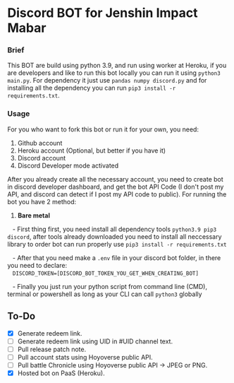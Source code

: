 # Discord BOT for Jenshin Impact Mabar

### Brief
This BOT are build using python 3.9, and run using worker at Heroku, if you are developers and like to run this bot locally you can run it using `python3 main.py`. For dependency it just use `pandas numpy discord.py` and for installing all the dependency you can run `pip3 install -r requirements.txt`.

### Usage
For you who want to fork this bot or run it for your own, you need:
1. Github account
2. Heroku account (Optional, but better if you have it)
3. Discord account
4. Discord Developer mode activated

After you already create all the necessary account, you need to create bot in discord developer dashboard, and get the bot API Code (I don't post my API, and discord can detect if I post my API code to public). For running the bot you have 2 method:

1. **Bare metal**

&nbsp;&nbsp; - First thing first, you need install all dependency tools `python3.9 pip3 discord`, after tools already downloaded you need to install all neccessary library to order bot can run properly use `pip3 install -r requirements.txt`</br>

&nbsp;&nbsp; - After that you need make a `.env` file in your discord bot folder, in there you need to declare:</br>
&nbsp;&nbsp;&nbsp;`DISCORD_TOKEN=[DISCORD_BOT_TOKEN_YOU_GET_WHEN_CREATING_BOT]`</br>

&nbsp;&nbsp; - Finally you just run your python script from command line (CMD), terminal or powershell as long as your CLI can call `python3` globally

## To-Do
- [x] Generate redeem link.
- [ ] Generate redeem link using UID in #UID channel text.
- [ ] Pull release patch note.
- [ ] Pull account stats using Hoyoverse public API.
- [ ] Pull battle Chronicle using Hoyoverse public API -> JPEG or PNG.
- [x] Hosted bot on PaaS (Heroku).